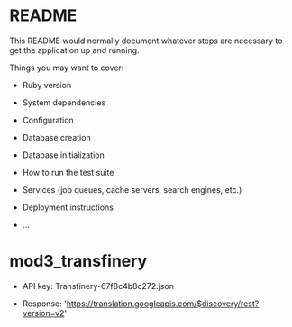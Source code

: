 # README

This README would normally document whatever steps are necessary to get the
application up and running.

Things you may want to cover:

- Ruby version

- System dependencies

- Configuration

- Database creation

- Database initialization

- How to run the test suite

- Services (job queues, cache servers, search engines, etc.)

- Deployment instructions

- ...

# mod3_transfinery

- API key: Transfinery-67f8c4b8c272.json

- Response: 'https://translation.googleapis.com/$discovery/rest?version=v2'
